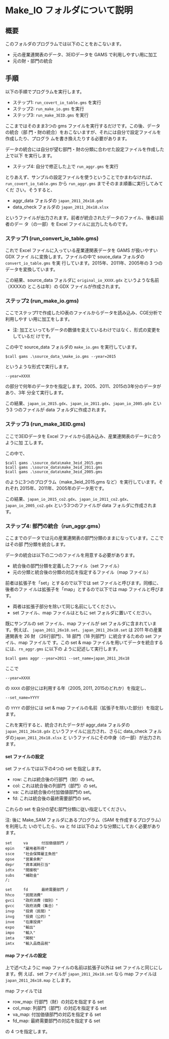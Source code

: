 <!--
Filename:       README.md
Author:         Shiro Takeda
e-mail          <shiro.takeda@gmail.com>
First-written:  <2020-11-29>
Time-stamp:     <2022-01-07 12:48:30 st>
-->

Make_IO フォルダについて説明
==============================

## 概要

このフォルダのプログラムでは以下のことをおこないます。

+ 元の産業連関表のデータ、3EIDデータを GAMS で利用しやすい用に加工
+ 元の財・部門の統合

## 手順

以下の手順でプログラムを実行します。

+ ステップ1: `run_covert_io_table.gms` を実行
+ ステップ2: `run_make_io.gms` を実行
+ ステップ3: `run_make_3EID.gms` を実行

ここまではそのまま3つの gms ファイルを実行するだけです。この後、データの統合（部
門・財の統合）をおこないますが、それには自分で設定ファイルを作成したり、プログラ
ムを書き換えたりする必要があります。

データの統合には自分が望む部門・財の分類に合わせた設定ファイルを作成した上で以下
を実行します。

+ ステップ4: 自分で修正した上で `run_aggr.gms` を実行



とりあえず、サンプルの設定ファイルを使うということでかまわなければ、
`run_covert_io_table.gms` から `run_aggr.gms` までそのまま順番に実行してみてくだ
さい。そうすると、

+ aggr_data フォルダの `japan_2011_26x18.gdx`
+ data_check フォルダの `japan_2011_26x18.xlsx` 

というファイルが出力されます。前者が統合されたデータのファイル、後者は前者のデー
タ（の一部）を Excel ファイルに出力したものです。


### ステップ1 (run_convert_io_table.gms)

これで Excel ファイルに入っている産業連関表データを GAMS が扱いやすい GDX ファイ
ルに変換します。ファイルの中で souce_data フォルダの`convert_io_table.gms` を実
行しています。2015年、2011年、2005年の 3 つのデータを変換しています。

この結果、source_data フォルダに `original_io_XXXX.gdx` というような名前（XXXXの
ところは年）の GDX ファイルが作成されます。


### ステップ2 (run_make_io.gms)

ここでステップ1で作成したIO表のファイルからデータを読み込み、CGE分析で利用しやす
い用に加工をします。

+ 注: 加工といってもデータの数値を変えているわけではなく、形式の変更をしているだ
  けです。
  
この中で source_data フォルダの `make_io.gms` を実行しています。

    $call gams .\source_data_\make_io.gms --year=2015
    
というような形式で実行します。
  
    --year=XXXX
      
 の部分で何年のデータかを指定します。2005、2011、2015の3年分のデータがあり、3年
 分全て実行します。
 
 この結果、`japan_io_2015.gdx`、`japan_io_2011.gdx`、`japan_io_2005.gdx` という3
つのファイルが data フォルダに作成されます。

  
### ステップ3 (run_make_3EID.gms)

ここで3EIDデータを Excel ファイルから読み込み、産業連関表のデータに合うように加
工します。

この中で、

    $call gams .\source_data\make_3eid_2015.gms
    $call gams .\source_data\make_3eid_2011.gms
    $call gams .\source_data\make_3eid_2005.gms
    
のように3つのプログラム（make_3eid_2015.gms など）を実行しています。それぞれ
2015年、2011年、2005年のデータ用です。

この結果、`japan_io_2015_co2.gdx`、`japan_io_2011_co2.gdx`、
`japan_io_2005_co2.gdx` という3つのファイルが data フォルダに作成されます。


### ステップ4: 部門の統合（run_aggr.gms）

ここまでのデータでは元の産業連関表の部門分類のままになっています。ここではその部
門分類を統合します。

データの統合は以下の二つのファイルを用意する必要があります。

+ 統合後の部門分類を定義したファイル（set ファイル）
+ 元の分類と統合後の分類の対応を指定するファイル（map ファイル）

前者は拡張子を「set」とするので以下では set ファイルと呼びます。同様に、後者のファ
イルは拡張子を「map」とするので以下では map ファイルと呼びます。

+ 両者は拡張子部分を除いて同じ名前にしてください。
+ set ファイル、map ファイルはともに set フォルダに置いてください。

既にサンプルの set ファイル、map ファイルが set フォルダに含まれています。例えば、
`japan_2011_26x18.set`、`japan_2011_26x18.set` は 2011 年の産業連関表を 26 財
（26行部門）、18 部門（18 列部門）に統合するための set ファイル、map ファイルで
す。この set & map ファイルを用いてデータを統合するには、`rn_aggr.gms` に以下の
ように記述して実行します。

    $call gams aggr --year=2011 --set_name=japan_2011_26x18

ここで

    --year=XXXX

の `XXXX` の部分には利用する年（2005, 2011, 2015のどれか）を指定し、

    --set_name=YYYY
    
の `YYYY` の部分には set & map ファイルの名前（拡張子を除いた部分）を指定します。

これを実行すると、統合されたデータが aggr_data フォルダの `japan_2011_26x18.gdx`
というファイルに出力され、さらに data_check フォルダの`japan_2011_26x18.xlsx` と
いうファイルにその中身（の一部）が出力されます。


#### set ファイルの設定

set ファイルでは以下の4つの set を指定します。

+ row: これは統合後の行部門（財）の set。
+ col: これは統合後の列部門（部門）の set。
+ va: これは統合後の付加価値部門の set。
+ fd: これは統合後の最終需要部門の set。

これらの set を自分の望む部門分類に従い指定してください。


注: 後に Make_SAM フォルダにあるプログラム（SAM を作成するプログラム）を利用した
いのでしたら、va と fd は以下のような分類にしておく必要があります。

```
set     va      付加価値部門 /
epin    "雇用者所得"
ssce    "社会保障雇主負担"
opse    "営業余剰"
depr    "資本減耗引当"
idtx    "間接税"
subs    "補助金"
/;

set     fd      最終需要部門 /
hhco    "民間消費"
gvci    "政府消費（個別）"
gvcc    "政府消費（集合）"
invp    "投資（民間）"
invg    "投資（公的）"
inve    "在庫投資"
expo    "輸出"
impo    "輸入"
imta    "関税"
imtx    "輸入品商品税"
```


#### map ファイルの設定

上で述べたように map ファイルの名前は拡張子以外は set ファイルと同じにします。例
えば、set ファイルが `japan_2011_26x18.set` なら map ファイルは
`japan_2011_26x18.map` とします。

map ファイルでは

+ row_map: 行部門（財）の対応を指定する set
+ col_map: 列部門（部門）の対応を指定する set
+ va_map: 付加価値部門の対応を指定する set
+ fd_map: 最終需要部門の対応を指定する set

の 4 つを指定します。







<!--
--------------------
Local Variables:
mode: markdown
fill-column: 80
coding: utf-8-dos
End:
-->

